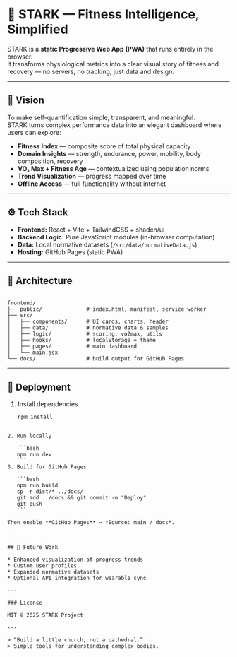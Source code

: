 # 🧩 STARK — Fitness Intelligence, Simplified

STARK is a **static Progressive Web App (PWA)** that runs entirely in the browser.  
It transforms physiological metrics into a clear visual story of fitness and recovery — no servers, no tracking, just data and design.

---

## 🌟 Vision

To make self-quantification simple, transparent, and meaningful.  
STARK turns complex performance data into an elegant dashboard where users can explore:

- **Fitness Index** — composite score of total physical capacity  
- **Domain Insights** — strength, endurance, power, mobility, body composition, recovery  
- **VO₂ Max + Fitness Age** — contextualized using population norms  
- **Trend Visualization** — progress mapped over time  
- **Offline Access** — full functionality without internet

---

## ⚙️ Tech Stack

- **Frontend:** React + Vite + TailwindCSS + shadcn/ui  
- **Backend Logic:** Pure JavaScript modules (in-browser computation)  
- **Data:** Local normative datasets (`/src/data/normativeData.js`)  
- **Hosting:** GitHub Pages (static PWA)

---

## 🧮 Architecture

```

frontend/
├── public/              # index.html, manifest, service worker
├── src/
│   ├── components/      # UI cards, charts, header
│   ├── data/            # normative data & samples
│   ├── logic/           # scoring, vo2max, utils
│   ├── hooks/           # localStorage + theme
│   ├── pages/           # main dashboard
│   └── main.jsx
└── docs/                # build output for GitHub Pages

````

---

## 🚀 Deployment

1. Install dependencies  
   ```bash
   npm install
````

2. Run locally

   ```bash
   npm run dev
   ```
3. Build for GitHub Pages

   ```bash
   npm run build
   cp -r dist/* ../docs/
   git add ../docs && git commit -m "Deploy"
   git push
   ```

Then enable **GitHub Pages** → *Source: main / docs*.

---

## 🧠 Future Work

* Enhanced visualization of progress trends
* Custom user profiles
* Expanded normative datasets
* Optional API integration for wearable sync

---

### License

MIT © 2025 STARK Project

---

> “Build a little church, not a cathedral.”
> Simple tools for understanding complex bodies.
